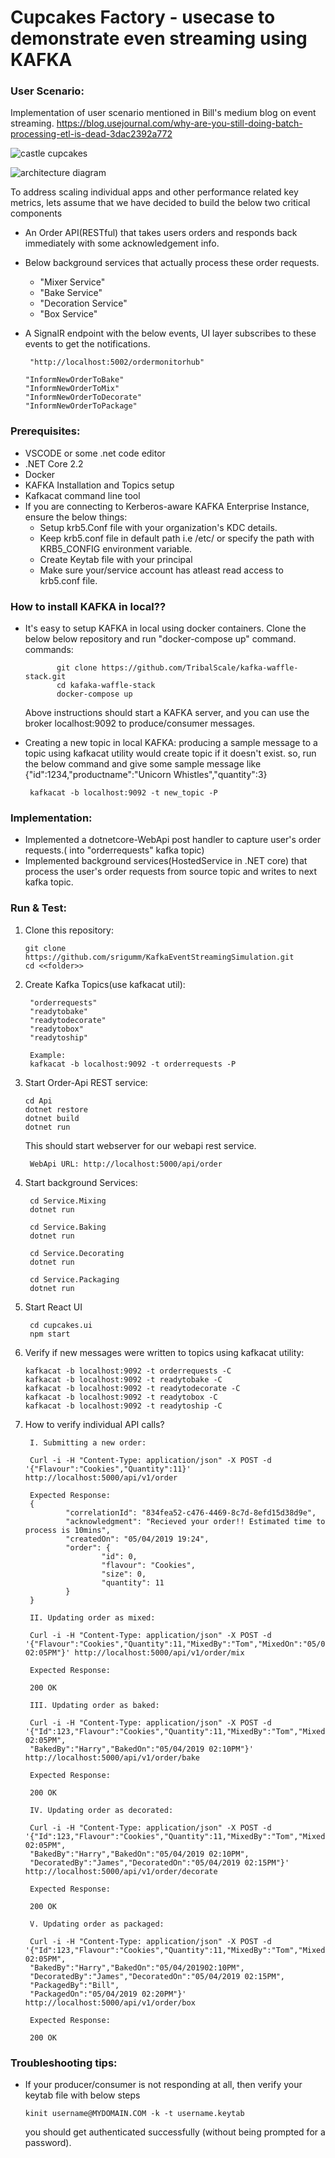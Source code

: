 # Cupcakes Factory - usecase to demonstrate even streaming using KAFKA

### User Scenario:


Implementation of user scenario mentioned in Bill's medium blog on event streaming.
https://blog.usejournal.com/why-are-you-still-doing-batch-processing-etl-is-dead-3dac2392a772

![castle cupcakes](https://raw.githubusercontent.com/srigumm/KafkaEventStreamingSimulation/master/cupcakes.ui/src/images/castlecupcakes.png)

![architecture diagram](https://raw.githubusercontent.com/srigumm/KafkaEventStreamingSimulation/master/cupcakes.ui/src/images/cookingprocess.png)

 To address scaling individual apps and other performance related key metrics, lets assume that we have decided to build the below two critical components
  - An Order API(RESTful) that takes users orders and responds back immediately with some acknowledgement info.
  - Below background services that actually process these order requests.
    - "Mixer Service"
    - "Bake Service"
    - "Decoration Service"
    - "Box Service"
  - A SignalR endpoint with the below events, UI layer subscribes to these events to get the notifications.

         "http://localhost:5002/ordermonitorhub"
        
        "InformNewOrderToBake"
        "InformNewOrderToMix"
        "InformNewOrderToDecorate"
        "InformNewOrderToPackage"


### Prerequisites:

 - VSCODE or some .net code editor
 - .NET Core 2.2
 - Docker
 - KAFKA Installation and Topics setup
 - Kafkacat command line tool
 - If you are connecting to Kerberos-aware KAFKA Enterprise Instance, ensure the below things:
    - Setup krb5.Conf file  with your organization's KDC details.
    - Keep krb5.conf file in default path i.e /etc/ or specify the path with KRB5_CONFIG environment variable.
    - Create Keytab file with your principal
    - Make sure your/service account has atleast read access to krb5.conf file.

### How to install KAFKA in local??
- It's easy to setup KAFKA in local using docker containers.
  Clone the below below repository and run "docker-compose up" command.
        commands:

             git clone https://github.com/TribalScale/kafka-waffle-stack.git
             cd kafaka-waffle-stack
             docker-compose up
   Above instructions should start a KAFKA server, and you can use the broker localhost:9092 to produce/consumer messages.
- Creating a new topic in local KAFKA:
    producing a sample message to a topic using kafkacat utility would create topic if it doesn't exist.
    so, run the below command and give some sample message like {"id":1234,"productname":"Unicorn Whistles","quantity":3}

       kafkacat -b localhost:9092 -t new_topic -P

### Implementation:

- Implemented a dotnetcore-WebApi post handler to capture user's order requests.( into "orderrequests" kafka topic)
- Implemented background services(HostedService in .NET core) that process the user's order requests from source topic and writes to next kafka topic.

### Run & Test:
1. Clone this repository:

       git clone https://github.com/srigumm/KafkaEventStreamingSimulation.git
       cd <<folder>>
2. Create Kafka Topics(use kafkacat util):

        "orderrequests"
        "readytobake"
        "readytodecorate"
        "readytobox"
        "readytoship"

        Example:
        kafkacat -b localhost:9092 -t orderrequests -P

3. Start Order-Api REST service:  
        
       cd Api
       dotnet restore
       dotnet build
       dotnet run

      This should start  webserver for our webapi rest service.

        WebApi URL: http://localhost:5000/api/order

4. Start background Services:

    
        cd Service.Mixing
        dotnet run

        cd Service.Baking
        dotnet run

        cd Service.Decorating
        dotnet run

        cd Service.Packaging
        dotnet run

5. Start React UI

        cd cupcakes.ui
        npm start
        

6. Verify if new messages were written to topics using kafkacat utility:

       kafkacat -b localhost:9092 -t orderrequests -C
       kafkacat -b localhost:9092 -t readytobake -C
       kafkacat -b localhost:9092 -t readytodecorate -C
       kafkacat -b localhost:9092 -t readytobox -C
       kafkacat -b localhost:9092 -t readytoship -C
7. How to verify individual API calls?

        I. Submitting a new order:
        
        Curl -i -H "Content-Type: application/json" -X POST -d '{"Flavour":"Cookies","Quantity":11}' http://localhost:5000/api/v1/order

        Expected Response:
        {
                "correlationId": "834fea52-c476-4469-8c7d-8efd15d38d9e",
                "acknowledgment": "Recieved your order!! Estimated time to process is 10mins",
                "createdOn": "05/04/2019 19:24",
                "order": {
                        "id": 0,
                        "flavour": "Cookies",
                        "size": 0,
                        "quantity": 11
                }
        }

        II. Updating order as mixed:

        Curl -i -H "Content-Type: application/json" -X POST -d '{"Flavour":"Cookies","Quantity":11,"MixedBy":"Tom","MixedOn":"05/04/2019 02:05PM"}' http://localhost:5000/api/v1/order/mix

        Expected Response:

        200 OK

        III. Updating order as baked:

        Curl -i -H "Content-Type: application/json" -X POST -d '{"Id":123,"Flavour":"Cookies","Quantity":11,"MixedBy":"Tom","MixedOn":"05/04/2019 02:05PM",
        "BakedBy":"Harry","BakedOn":"05/04/2019 02:10PM"}' http://localhost:5000/api/v1/order/bake

        Expected Response:

        200 OK

        IV. Updating order as decorated:

        Curl -i -H "Content-Type: application/json" -X POST -d '{"Id":123,"Flavour":"Cookies","Quantity":11,"MixedBy":"Tom","MixedOn":"05/04/2019 02:05PM",
        "BakedBy":"Harry","BakedOn":"05/04/2019 02:10PM",
        "DecoratedBy":"James","DecoratedOn":"05/04/2019 02:15PM"}' http://localhost:5000/api/v1/order/decorate

        Expected Response:

        200 OK

        V. Updating order as packaged:

        Curl -i -H "Content-Type: application/json" -X POST -d '{"Id":123,"Flavour":"Cookies","Quantity":11,"MixedBy":"Tom","MixedOn":"05/04/2019 02:05PM",
        "BakedBy":"Harry","BakedOn":"05/04/201902:10PM",
        "DecoratedBy":"James","DecoratedOn":"05/04/2019 02:15PM",
        "PackagedBy":"Bill",
        "PackagedOn":"05/04/2019 02:20PM"}' http://localhost:5000/api/v1/order/box

        Expected Response:

        200 OK



### Troubleshooting tips:
- If your producer/consumer is not responding at all, then verify your keytab file with below steps

      kinit username@MYDOMAIN.COM -k -t username.keytab
    you should get authenticated successfully (without being prompted for a password).
